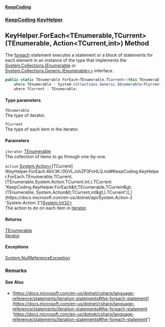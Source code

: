 #### [KeepCoding](index.md 'index')
### [KeepCoding](KeepCoding.md 'KeepCoding').[KeyHelper](KeyHelper.md 'KeepCoding.KeyHelper')
## KeyHelper.ForEach&lt;TEnumerable,TCurrent&gt;(TEnumerable, Action&lt;TCurrent,int&gt;) Method
The [foreach](https://docs.microsoft.com/en-us/dotnet/csharp/language-reference/keywords/foreach 'https://docs.microsoft.com/en-us/dotnet/csharp/language-reference/keywords/foreach') statement executes a statement or a block of statements for each element in an instance of the type that implements the [System.Collections.IEnumerable](https://docs.microsoft.com/en-us/dotnet/api/System.Collections.IEnumerable 'System.Collections.IEnumerable') or [System.Collections.Generic.IEnumerable&lt;&gt;](https://docs.microsoft.com/en-us/dotnet/api/System.Collections.Generic.IEnumerable-1 'System.Collections.Generic.IEnumerable`1') interface.  
```csharp
public static TEnumerable ForEach<TEnumerable,TCurrent>(this TEnumerable iterator, System.Action<TCurrent,int> action)
    where TEnumerable : System.Collections.Generic.IEnumerable<TCurrent>
    where TCurrent : TEnumerable;
```
#### Type parameters
<a name='KeepCoding.KeyHelper.ForEach.TEnumerable.TCurrent.(TEnumerable.System.Action.TCurrent.int.).TEnumerable'></a>
`TEnumerable`  
The type of iterator.
  
<a name='KeepCoding.KeyHelper.ForEach.TEnumerable.TCurrent.(TEnumerable.System.Action.TCurrent.int.).TCurrent'></a>
`TCurrent`  
The type of each item in the iterator.
  
#### Parameters
<a name='KeepCoding.KeyHelper.ForEach.TEnumerable.TCurrent.(TEnumerable.System.Action.TCurrent.int.).iterator'></a>
`iterator` [TEnumerable](KeyHelper.ForEach.6bV3K.l3GVLJvhZP3FoHLQ.md#KeepCoding.KeyHelper.ForEach.TEnumerable.TCurrent.(TEnumerable.System.Action.TCurrent.int.).TEnumerable 'KeepCoding.KeyHelper.ForEach&lt;TEnumerable,TCurrent&gt;(TEnumerable, System.Action&lt;TCurrent,int&gt;).TEnumerable')  
The collection of items to go through one-by-one.
  
<a name='KeepCoding.KeyHelper.ForEach.TEnumerable.TCurrent.(TEnumerable.System.Action.TCurrent.int.).action'></a>
`action` [System.Action&lt;](https://docs.microsoft.com/en-us/dotnet/api/System.Action-2 'System.Action`2')[TCurrent](KeyHelper.ForEach.6bV3K.l3GVLJvhZP3FoHLQ.md#KeepCoding.KeyHelper.ForEach.TEnumerable.TCurrent.(TEnumerable.System.Action.TCurrent.int.).TCurrent 'KeepCoding.KeyHelper.ForEach&lt;TEnumerable,TCurrent&gt;(TEnumerable, System.Action&lt;TCurrent,int&gt;).TCurrent')[,](https://docs.microsoft.com/en-us/dotnet/api/System.Action-2 'System.Action`2')[System.Int32](https://docs.microsoft.com/en-us/dotnet/api/System.Int32 'System.Int32')[&gt;](https://docs.microsoft.com/en-us/dotnet/api/System.Action-2 'System.Action`2')  
The action to do on each item in [iterator](KeyHelper.ForEach.6bV3K.l3GVLJvhZP3FoHLQ.md#KeepCoding.KeyHelper.ForEach.TEnumerable.TCurrent.(TEnumerable.System.Action.TCurrent.int.).iterator 'KeepCoding.KeyHelper.ForEach&lt;TEnumerable,TCurrent&gt;(TEnumerable, System.Action&lt;TCurrent,int&gt;).iterator').
  
#### Returns
[TEnumerable](KeyHelper.ForEach.6bV3K.l3GVLJvhZP3FoHLQ.md#KeepCoding.KeyHelper.ForEach.TEnumerable.TCurrent.(TEnumerable.System.Action.TCurrent.int.).TEnumerable 'KeepCoding.KeyHelper.ForEach&lt;TEnumerable,TCurrent&gt;(TEnumerable, System.Action&lt;TCurrent,int&gt;).TEnumerable')  
[iterator](KeyHelper.ForEach.6bV3K.l3GVLJvhZP3FoHLQ.md#KeepCoding.KeyHelper.ForEach.TEnumerable.TCurrent.(TEnumerable.System.Action.TCurrent.int.).iterator 'KeepCoding.KeyHelper.ForEach&lt;TEnumerable,TCurrent&gt;(TEnumerable, System.Action&lt;TCurrent,int&gt;).iterator')
#### Exceptions
[System.NullReferenceException](https://docs.microsoft.com/en-us/dotnet/api/System.NullReferenceException 'System.NullReferenceException')  
### Remarks
#### See Also
- [https://docs.microsoft.com/en-us/dotnet/csharp/language-reference/statements/iteration-statements#the-foreach-statement](https://docs.microsoft.com/en-us/dotnet/csharp/language-reference/statements/iteration-statements#the-foreach-statement 'https://docs.microsoft.com/en-us/dotnet/csharp/language-reference/statements/iteration-statements#the-foreach-statement')
